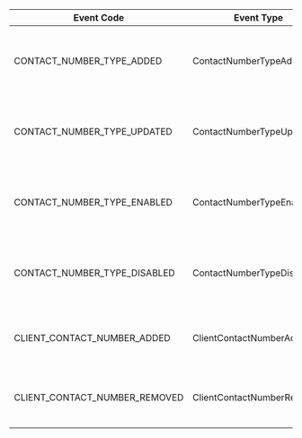 <!--DATA_START-->
| Event Code | Event Type | Description |
| --- | --- | --- |
| CONTACT_NUMBER_TYPE_ADDED | ContactNumberTypeAdded | The Contact Number Type has been created |
| CONTACT_NUMBER_TYPE_UPDATED | ContactNumberTypeUpdated | The Contact Number Type has been updated |
| CONTACT_NUMBER_TYPE_ENABLED | ContactNumberTypeEnabled | The Contact Number Type has been enabled |
| CONTACT_NUMBER_TYPE_DISABLED | ContactNumberTypeDisabled | The Contact Number Type has been disabled |
| CLIENT_CONTACT_NUMBER_ADDED | ClientContactNumberAdded | The Client Contact Number has been created |
| CLIENT_CONTACT_NUMBER_REMOVED | ClientContactNumberRemoved | The Client Contact Number has been removed |
<!--DATA_END-->